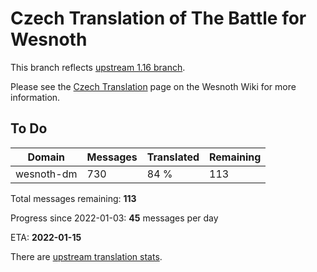 # Czech Translation of The Battle for Wesnoth

This branch reflects [upstream 1.16 branch](https://github.com/wesnoth/wesnoth/tree/1.16).

Please see the [Czech Translation](https://wiki.wesnoth.org/CzechTranslation) page on the Wesnoth Wiki for more information.

## To Do

Domain | Messages | Translated | Remaining
------ | -------- | ---------- | ---------
wesnoth-dm | 730 | 84 % | 113

Total messages remaining: **113**

Progress since 2022-01-03: **45** messages per day

ETA: **2022-01-15**

There are [upstream translation stats](https://www.wesnoth.org/gettext/?view=langs&version=branch&lang=cs).
